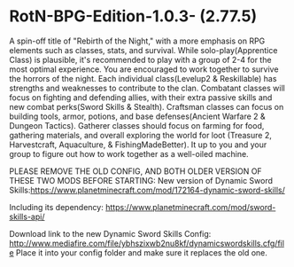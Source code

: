 # RotN-BPG-Edition-1.0.3- (2.77.5)
 A spin-off title of "Rebirth of the Night," with a more emphasis on RPG elements such as classes, stats, and survival. While solo-play(Apprentice Class) is plausible, it's recommended to play with a group of 2-4 for the most optimal experience. You are encouraged to work together to survive the horrors of the night. Each individual class(Levelup2 & Reskillable) has strengths and weaknesses to contribute to the clan. Combatant classes will focus on fighting and defending allies, with their extra passive skills and new combat perks(Sword Skills & Stealth). Craftsman classes can focus on building tools, armor, potions, and base defenses(Ancient Warfare 2 & Dungeon Tactics). Gatherer classes should focus on farming for food, gathering materials, and overall exploring the world for loot (Treasure 2, Harvestcraft, Aquaculture, & FishingMadeBetter). It up to you and your group to figure out how to work together as a well-oiled machine.


PLEASE REMOVE THE OLD CONFIG, AND BOTH OLDER VERSION OF THESE TWO MODS BEFORE STARTING:
New version of Dynamic Sword Skills:https://www.planetminecraft.com/mod/172164-dynamic-sword-skills/

Including its dependency: https://www.planetminecraft.com/mod/sword-skills-api/

Download link to the new Dynamic Sword Skills Config: http://www.mediafire.com/file/ybhszixwb2nu8kf/dynamicswordskills.cfg/file
Place it into your config folder and make sure it replaces the old one.

